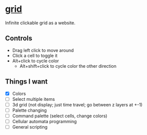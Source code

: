 # [grid](https://leodog896.github.io/grid)

Infinite clickable grid as a website.

## Controls

- Drag left click to move around
- Click a cell to toggle it
- Alt+click to cycle color
  - Alt+shift+click to cycle color the other direction

## Things I want

- [x] Colors
- [ ] Select multiple items
- [ ] 3d grid (not display; just time travel; go between z layers at +-1)
- [ ] Palette changing
- [ ] Command palette (select cells, change colors)
- [ ] Cellular automata programming
- [ ] General scripting

